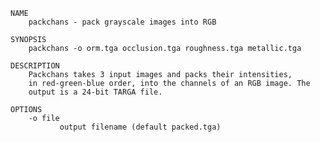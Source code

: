 	NAME
		packchans - pack grayscale images into RGB

	SYNOPSIS
		packchans -o orm.tga occlusion.tga roughness.tga metallic.tga

	DESCRIPTION
		Packchans takes 3 input images and packs their intensities,
		in red-green-blue order, into the channels of an RGB image. The
		output is a 24-bit TARGA file.

	OPTIONS
		-o file
		       output filename (default packed.tga)
